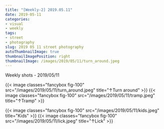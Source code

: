 ```yaml
---
title: "[Weekly-2] 2019.05.11"
date: 2019-05-11
categories:
- visual
- weekly
tags:
- street
- photography
slug: 2019 05 11 street photography
autoThumbnailImage: true
thumbnailImagePosition: right
thumbnailImage: /images/2019/05/11/turn_around.jpeg
---
```


Weekly shots - 2019/05/11
<!--more-->

{{< image classes="fancybox fig-100" src="/images/2019/05/11/turn_around.jpeg"  title="↑Turn around" >}}
{{< image classes="fancybox fig-100" src="/images/2019/05/11/tramp.jpeg"  title="↑Tramp" >}}

{{< image classes="fancybox fig-100" src="/images/2019/05/11/kids.jpeg"  title="Kids" >}}
{{< image classes="fancybox fig-100" src="/images/2019/05/11/lick.jpeg"  title="↑Lick" >}}